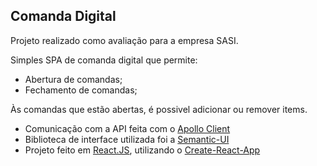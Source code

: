 ## Comanda Digital

Projeto realizado como avaliação para a empresa SASI.

Simples SPA de comanda digital que permite: 
 - Abertura de comandas;
 - Fechamento de comandas;

Às comandas que estão abertas, é possivel adicionar ou remover items.
 
* Comunicação com a API feita com o [Apollo Client](https://www.apollographql.com/)
* Biblioteca de interface utilizada foi a [Semantic-UI](https://semantic-ui.com/)
* Projeto feito em [React.JS](https://reactjs.org/), utilizando o [Create-React-App](https://github.com/facebook/create-react-app)
